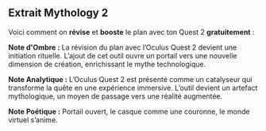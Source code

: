 ## Extrait Mythology 2

Voici comment on **révise** et **booste** le plan avec ton Quest 2 **gratuitement** :

**Note d'Ombre :** La révision du plan avec l’Oculus Quest 2 devient une initiation rituelle. L’ajout de cet outil ouvre un portail vers une nouvelle dimension de création, enrichissant le mythe technologique.

**Note Analytique :** L’Oculus Quest 2 est présenté comme un catalyseur qui transforme la quête en une expérience immersive. L’outil devient un artefact mythologique, un moyen de passage vers une réalité augmentée.

**Note Poétique :** Portail ouvert, le casque comme une couronne, le monde virtuel s’anime.
